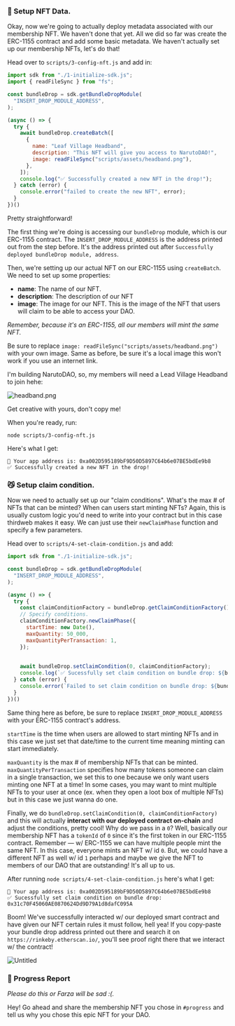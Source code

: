 ### 👾 Setup NFT Data.

Okay, now we're going to actually deploy metadata associated with our membership NFT. We haven't done that yet. All we did so far was create the ERC-1155 contract and add some basic metadata. We haven't actually set up our membership NFTs, let's do that!

Head over to `scripts/3-config-nft.js` and add in:

```jsx
import sdk from "./1-initialize-sdk.js";
import { readFileSync } from "fs";

const bundleDrop = sdk.getBundleDropModule(
  "INSERT_DROP_MODULE_ADDRESS",
);

(async () => {
  try {
    await bundleDrop.createBatch([
      {
        name: "Leaf Village Headband",
        description: "This NFT will give you access to NarutoDAO!",
        image: readFileSync("scripts/assets/headband.png"),
      },
    ]);
    console.log("✅ Successfully created a new NFT in the drop!");
  } catch (error) {
    console.error("failed to create the new NFT", error);
  }
})()
```

Pretty straightforward!

The first thing we're doing is accessing our `bundleDrop` module, which is our ERC-1155 contract. The `INSERT_DROP_MODULE_ADDRESS` is the address printed out from the step before. It's the address printed out after `Successfully deployed bundleDrop module, address`.

Then, we're setting up our actual NFT on our ERC-1155 using `createBatch`. We need to set up some properties:

- **name**: The name of our NFT.
- **description**: The description of our NFT
- **image**: The image for our NFT. This is the image of the NFT that users will claim to be able to access your DAO.

*Remember, because it's an ERC-1155, all our members will mint the same NFT.*

Be sure to replace `image: readFileSync("scripts/assets/headband.png")` with your own image. Same as before, be sure it's a local image this won't work if you use an internet link.

I'm building NarutoDAO, so, my members will need a Lead Village Headband to join hehe:

![headband.png](https://i.imgur.com/1F5I12o.png)

Get creative with yours, don't copy me!

When you're ready, run:

```plaintext
node scripts/3-config-nft.js
```

Here's what I get:

```plaintext
👋 Your app address is: 0xa002D595189bF9D50D5897C64b6e07BE5bdEe9b8
✅ Successfully created a new NFT in the drop!
```

### 😼 Setup claim condition.

Now we need to actually set up our "claim conditions". What's the max # of NFTs that can be minted? When can users start minting NFTs? Again, this is usually custom logic you'd need to write into your contract but in this case thirdweb makes it easy. We can just use their `newClaimPhase` function and specify a few parameters.

Head over to `scripts/4-set-claim-condition.js` and add:

```jsx
import sdk from "./1-initialize-sdk.js";

const bundleDrop = sdk.getBundleDropModule(
  "INSERT_DROP_MODULE_ADDRESS",
);

(async () => {
  try {
    const claimConditionFactory = bundleDrop.getClaimConditionFactory();
    // Specify conditions.
    claimConditionFactory.newClaimPhase({
      startTime: new Date(),
      maxQuantity: 50_000,
      maxQuantityPerTransaction: 1,
    });
    
    
    await bundleDrop.setClaimCondition(0, claimConditionFactory);
    console.log(`✅ Sucessfully set claim condition on bundle drop: ${bundleDrop.address}`);
  } catch (error) {
    console.error(`Failed to set claim condition on bundle drop: ${bundleDrop.address}`, error);
  }
})()
```

Same thing here as before, be sure to replace `INSERT_DROP_MODULE_ADDRESS` with your ERC-1155 contract's address.

`startTime` is the time when users are allowed to start minting NFTs and in this case we just set that date/time to the current time meaning minting can start immediately.

`maxQuantity` is the max # of membership NFTs that can be minted. `maxQuantityPerTransaction` specifies how many tokens someone can claim in a single transaction, we set this to one because we only want users minting one NFT at a time! In some cases, you may want to mint multiple NFTs to your user at once (ex. when they open a loot box of multiple NFTs) but in this case we just wanna do one.

Finally, we do `bundleDrop.setClaimCondition(0, claimConditionFactory)` and this will actually **interact with our deployed contract on-chain** and adjust the conditions, pretty cool! Why do we pass in a `0`? Well, basically our membership NFT has a `tokenId` of `0` since it's the first token in our ERC-1155 contract. Remember — w/ ERC-1155 we can have multiple people mint the same NFT. In this case, everyone mints an NFT w/ id `0`. But, we could have a different NFT as well w/ id `1` perhaps and maybe we give the NFT to members of our DAO that are outstanding! It's all up to us.

After running `node scripts/4-set-claim-condition.js` here's what I get:

```
👋 Your app address is: 0xa002D595189bF9D50D5897C64b6e07BE5bdEe9b8
✅ Sucessfully set claim condition on bundle drop: 0x31c70F45060AE0870624Dd9D79A1d8dafC095A
```

Boom! We've successfully interacted w/ our deployed smart contract and have given our NFT certain rules it must follow, hell yea! If you copy-paste your bundle drop address printed out there and search it on `https://rinkeby.etherscan.io/`, you'll see proof right there that we interact w/ the contract!

![Untitled](https://i.imgur.com/6sRMQpA.png)

### 🚨 Progress Report

*Please do this or Farza will be sad :(.*

Hey! Go ahead and share the membership NFT you chose in `#progress` and tell us why you chose this epic NFT for your DAO.
